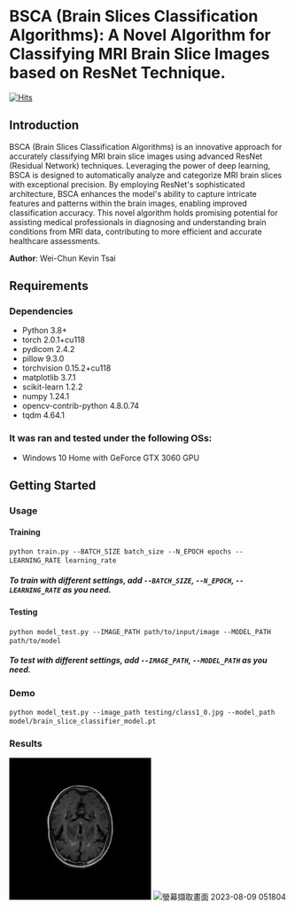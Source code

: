 # BSCA (Brain Slices Classification Algorithms): A Novel Algorithm for Classifying MRI Brain Slice Images based on ResNet Technique.

[![Hits](https://hits.seeyoufarm.com/api/count/incr/badge.svg?url=https%3A%2F%2Fgithub.com%2FKevinTsaiCodes%2FBSCA&count_bg=%2379C83D&title_bg=%23555555&icon=&icon_color=%23E7E7E7&title=hits&edge_flat=false)](https://hits.seeyoufarm.com)


## Introduction
BSCA (Brain Slices Classification Algorithms) is an innovative approach for accurately classifying MRI brain slice images using advanced ResNet (Residual Network) techniques. Leveraging the power of deep learning, BSCA is designed to automatically analyze and categorize MRI brain slices with exceptional precision. By employing ResNet's sophisticated architecture, BSCA enhances the model's ability to capture intricate features and patterns within the brain images, enabling improved classification accuracy. This novel algorithm holds promising potential for assisting medical professionals in diagnosing and understanding brain conditions from MRI data, contributing to more efficient and accurate healthcare assessments.

**Author**: Wei-Chun Kevin Tsai

## Requirements
### Dependencies
- Python 3.8+
- torch 2.0.1+cu118
- pydicom 2.4.2
- pillow 9.3.0
- torchvision 0.15.2+cu118
- matplotlib 3.7.1
- scikit-learn 1.2.2
- numpy 1.24.1
- opencv-contrib-python 4.8.0.74
- tqdm 4.64.1

### It was ran and tested under the following OSs:
- Windows 10 Home with GeForce GTX 3060 GPU

## Getting Started
### Usage
#### Training

    python train.py --BATCH_SIZE batch_size --N_EPOCH epochs --LEARNING_RATE learning_rate
 
##### To train with different settings, add `--BATCH_SIZE`, `--N_EPOCH`, `--LEARNING_RATE` as you need.


#### Testing
      
    python model_test.py --IMAGE_PATH path/to/input/image --MODEL_PATH path/to/model

##### To test with different settings, add `--IMAGE_PATH`, `--MODEL_PATH` as you need.


### Demo

    python model_test.py --image_path testing/class1_0.jpg --model_path model/brain_slice_classifier_model.pt

### Results
![class1_0.jpg](testing%2Fclass1_0.jpg)
![螢幕擷取畫面 2023-08-09 051804](https://github.com/KevinTsaiCodes/BSCA/assets/53148219/0a426b1e-4e17-44c1-a489-9f841284f8b0)
